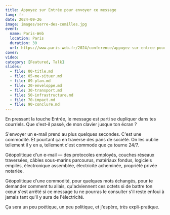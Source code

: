 ```yaml
---
title: Appuyez sur Entrée pour envoyer ce message
lang: fr
date: 2024-09-26
image: images/serre-des-comilles.jpg
event:
  name: Paris-Web
  location: Paris
  duration: 30
  url: https://www.paris-web.fr/2024/conference/appuyez-sur-entree-pour-envoyer-ce-message
cover:
video:
category: [Featured, Talk]
slides:
  - file: 00-title.md
  - file: 05-me-situer.md
  - file: 09-plan.md
  - file: 20-enveloppe.md
  - file: 30-transport.md
  - file: 50-infrastructure.md
  - file: 70-impact.md
  - file: 90-conclure.md
---
```


En pressant la touche Entrée, le message est parti se dupliquer dans tes courriels. Que s'est-il passé, de mon clavier jusque ton écran ?

S'envoyer un e-mail prend au plus quelques secondes. C'est une commodité. Et pourtant ça en traverse des pans de société. On les oublie tellement il y en a, tellement c'est commode que ça tourne 24/7.

Géopolitique d'un e-mail — des protocoles employés, couches réseaux traversées, câbles sous-marins parcourus, matériaux fondus, logiciels empilés, électronique assemblée, électricité acheminée, propriété privée notariée.

Géopolitique d'une commodité, pour quelques mots échangés, pour te demander comment tu allais, qu'adviennent ces octets si de battre ton cœur s'est arrêté si ce message tu ne pourras le consulter s'il reste enfoui à jamais tant qu'il y aura de l'électricité.

Ça sera un peu poétique, un peu politique, et j'espère, très expli-pratique.

